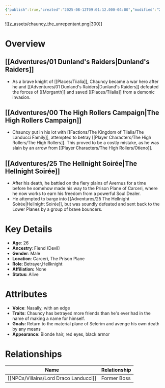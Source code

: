 ```yaml
---
{"publish":true,"created":"2025-08-12T09:01:12.000-04:00","modified":"2025-10-22T09:15:18.337-04:00","published":"2025-10-22T09:15:18.337-04:00","cssclasses":"","Age":"26","Ancestry":["Fiend (Devil)"],"Gender":"Male","Location":["Carceri, The Prison Plane"],"Role":["Betrayer","Hellknight"],"Affiliation":["None"],"Appearances":["[[01 Dunland's Raiders]]","[[00 The High Rollers Campaign]]","[[25 The Hellnight Soirée]]"],"Status":"Alive","Authors":["Jordan"]}
---
```


![[z_assets/chauncy_the_unrepentant.png|300]]

# Overview

## [[Adventures/01 Dunland's Raiders\|Dunland's Raiders]]
 - As a brave knight of [[Places/Tiialia]], Chauncy became a war hero after he and [[Adventures/01 Dunland's Raiders\|Dunland's Raiders]] defeated the forces of [[Morganth]] and saved [[Places/Tiialia]] from a demonic invasion.

## [[Adventures/00 The High Rollers Campaign\|The High Rollers Campaign]]
 - Chauncy put in his lot with [[Factions/The Kingdom of Tiialia/The Landucci Family]], attempted to betray [[Player Characters/The High Rollers/The High Rollers]]. This proved to be a costly mistake, as he was slain by an arrow from [[Player Characters/The High Rollers/Otieno]].

## [[Adventures/25 The Hellnight Soirée\|The Hellnight Soirée]]
 - After his death, he battled on the fiery plains of Avernus for a time before he somehow made his way to the Prison Plane of Carceri, where he now works to earn his freedom from a powerful Soul Dealer.
 - He attempted to barge into [[Adventures/25 The Hellnight Soirée\|Hellnight Soirée]], but was soundly defeated and sent back to the Lower Planes by a group of brave bouncers.

# Key Details
- **Age**: 26
- **Ancestry**: Fiend (Devil)
- **Gender**: Male
- **Location**: Carceri, The Prison Plane
- **Role**: Betrayer,Hellknight
- **Affiliation:** None
- **Status:** Alive

# Attributes
- **Voice**: Nasally, with an edge
- **Traits**: Chauncy has betrayed more friends than he's ever had in the name of making a name for himself.
- **Goals:** Return to the material plane of Selerim and avenge his own death by any means
- **Appearance**: Blonde hair, red eyes, black armor

# Relationships

| Name                    | Relationship |
| ----------------------- | ------------ |
| [[NPCs/Villains/Lord Draco Landucci]] | Former Boss  |

